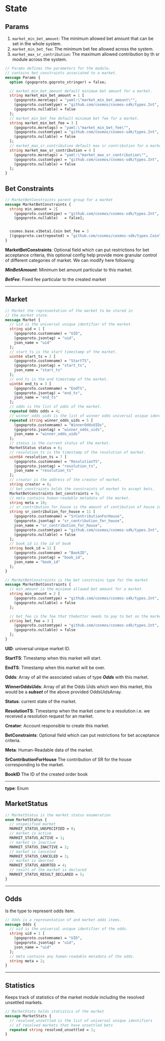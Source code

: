 # **State**

## **Params**

1. `market_min_bet_amount`: The minimum allowed bet amount that can be set in the whole system.
2. `market_min_bet_fee`: The minimum bet fee allowed across the system.
3. `market_max_sr_contribution`: The maximum allowed contribution by th sr module across the system.

```proto
// Params defines the parameters for the module.
// contains bet constraints associated to a market.
message Params {
  option (gogoproto.goproto_stringer) = false;

  // market_min_bet_amount default minimum bet amount for a market.
  string market_min_bet_amount = 1 [
    (gogoproto.moretags) = "yaml:\"market_min_bet_amount\"",
    (gogoproto.customtype) = "github.com/cosmos/cosmos-sdk/types.Int",
    (gogoproto.nullable) = false
  ];
  // market_min_bet_fee default minimum bet fee for a market.
  string market_min_bet_fee = 3 [
    (gogoproto.moretags) = "yaml:\"market_min_bet_fee\"",
    (gogoproto.customtype) = "github.com/cosmos/cosmos-sdk/types.Int",
    (gogoproto.nullable) = false
  ];
  // market_max_sr_contribution default max sr contribution for a market.
  string market_max_sr_contribution = 4 [
    (gogoproto.moretags) = "yaml:\"market_max_sr_contribution\"",
    (gogoproto.customtype) = "github.com/cosmos/cosmos-sdk/types.Int",
    (gogoproto.nullable) = false
  ];
}
```

## **Bet Constraints**

```proto
// MarketBetConstraints parent group for a market
message MarketBetConstraints {
  string min_amount = 2[
    (gogoproto.customtype) = "github.com/cosmos/cosmos-sdk/types.Int",
    (gogoproto.nullable)   = false];


  cosmos.base.v1beta1.Coin bet_fee = 3
  [(gogoproto.castrepeated) = "github.com/cosmos/cosmos-sdk/types.Coin", (gogoproto.nullable) = false];
}
```

**MarketBetConstraints**: Optional field which can put restrictions for bet acceptance criteria, this optional config help provide more
granular control of different categories of market. We can modify here following:

***MinBetAmount***: Minimum bet amount particular to this market.

***BetFee***: Fixed fee particular to the created market

---

## **Market**

```proto
// Market the representation of the market to be stored in
// the market state.
message Market {
  // uid is the universal unique identifier of the market.
  string uid = 1 [
    (gogoproto.customname) = "UID",
    (gogoproto.jsontag) = "uid",
    json_name = "uid"
  ];
  // start_ts is the start timestamp of the market.
  uint64 start_ts = 2 [
    (gogoproto.customname) = "StartTS",
    (gogoproto.jsontag) = "start_ts",
    json_name = "start_ts"
  ];
  // end_ts is the end timestamp of the market.
  uint64 end_ts = 3 [
    (gogoproto.customname) = "EndTS",
    (gogoproto.jsontag) = "end_ts",
    json_name = "end_ts"
  ];
  // odds is the list of odds of the market.
  repeated Odds odds = 4;
  // winner_odds_uids is the list of winner odds universal unique identifiers.
  repeated string winner_odds_uids = 5 [
    (gogoproto.customname) = "WinnerOddsUIDs",
    (gogoproto.jsontag) = "winner_odds_uids",
    json_name = "winner_odds_uids"
  ];
  // status is the current status of the market.
  MarketStatus status = 6;
  // resolution_ts is the timestamp of the resolution of market.
  uint64 resolution_ts = 7 [
    (gogoproto.customname) = "ResolutionTS",
    (gogoproto.jsontag) = "resolution_ts",
    json_name = "resolution_ts"
  ];
  // creator is the address of the creator of market.
  string creator = 8;
  // bet_constraints holds the constraints of market to accept bets.
  MarketBetConstraints bet_constraints = 9;
  // meta contains human-readable metadata of the market.
  string meta = 10;
  // sr_contribution_for_house is the amount of contibution of house in the sr
  string sr_contribution_for_house = 11 [
    (gogoproto.customname) = "SrContributionForHouse",
    (gogoproto.jsontag) = "sr_contribution_for_house",
    json_name = "sr_contribution_for_house",
    (gogoproto.customtype) = "github.com/cosmos/cosmos-sdk/types.Int",
    (gogoproto.nullable) = false
  ];
  // book_id is the id of book
  string book_id = 12 [
    (gogoproto.customname) = "BookID",
    (gogoproto.jsontag) = "book_id",
    json_name = "book_id"
  ];
}

// MarketBetConstraints is the bet constrains type for the market
message MarketBetConstraints {
  // min_amount is the minimum allowed bet amount for a market.
  string min_amount = 2 [
    (gogoproto.customtype) = "github.com/cosmos/cosmos-sdk/types.Int",
    (gogoproto.nullable) = false
  ];

  // bet_fee is the fee that thebettor needs to pay to bet on the market.
  string bet_fee = 3 [
    (gogoproto.customtype) = "github.com/cosmos/cosmos-sdk/types.Int",
    (gogoproto.nullable) = false
  ];
}
```

**UID**: universal unique market ID.

**StartTS**: Timestamp when this market will start.

**EndTS**: Timestamp when this market will be over.

**Odds**: Array of all the associated values of type ***Odds*** with this market.

**WinnerOddsUids**: Array of all the Odds Uids which won this market, this would be a ***subset*** of the above provided OddsUidsArray.

**Status**: current state of the market.

**ResolutionTS**: Timestamp when the market came to a resolution i.e. we received a resolution request for an market.

**Creator**: Account responsible to create this market.

**BetConstraints**: Optional field which can put restrictions for bet acceptance criteria.

**Meta**: Human-Readable data of the market.

**SrContributionForHouse** The contribution of SR for the house corresponding to the market.

**BookID** The ID of the created order book

---

**type**: Enum

## **MarketStatus**

```proto
// MarketStatus is the market status enumeration
enum MarketStatus {
  // unspecified market
  MARKET_STATUS_UNSPECIFIED = 0;
  // market is active
  MARKET_STATUS_ACTIVE = 1;
  // market is inactive
  MARKET_STATUS_INACTIVE = 2;
  // market is canceled
  MARKET_STATUS_CANCELED = 3;
  // market is aborted
  MARKET_STATUS_ABORTED = 4;
  // result of the market is declared
  MARKET_STATUS_RESULT_DECLARED = 5;
}
```

---

## **Odds**

Is the type to represent odds item.

```proto
// Odds is a representation of and market odds items.
message Odds {
  // uid is the universal unique identifier of the odds.
  string uid = 1 [
    (gogoproto.customname) = "UID",
    (gogoproto.jsontag) = "uid",
    json_name = "uid"
  ];
  // meta contains any human-readable metadata of the odds.
  string meta = 2;
}
```

---

## **Statistics**

Keeps track of statistics of the market module including the resolved unsettled markets.

```proto
// MarketStats holds statistics of the market
message MarketStats {
  // resolved_unsettled is the list of universal unique identifiers
  // of resolved markets that have unsettled bets
  repeated string resolved_unsettled = 1;
}

```
